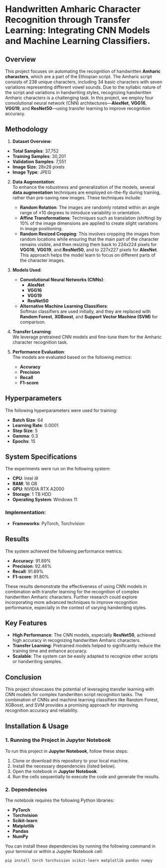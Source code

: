 # Handwritten Amharic Character Recognition through Transfer Learning: Integrating CNN Models and Machine Learning Classifiers.

## Overview

This project focuses on automating the recognition of handwritten **Amharic characters**, which are a part of the Ethiopian script. The Amharic script consists of 238 unique characters, including 34 basic characters with seven variations representing different vowel sounds. Due to the syllabic nature of the script and variations in handwriting styles, recognizing handwritten Amharic characters is a challenging task. In this project, we employ four convolutional neural network (CNN) architectures—**AlexNet**, **VGG16**, **VGG19**, and **ResNet50**—using transfer learning to improve recognition accuracy.

## Methodology

1. **Dataset Overview**:  

- **Total Samples**: 37,752
- **Training Samples**: 30,201
- **Validation Samples**: 7,551
- **Image Size**: 28x28 pixels
- **Image Type**: JPEG

2. **Data Augmentation**:  
   To enhance the robustness and generalization of the models, several **data augmentation** techniques are employed on-the-fly during training, rather than pre-saving new images. These techniques include:
   - **Random Rotation**: The images are randomly rotated within an angle range of ±10 degrees to introduce variability in orientation.
   - **Affine Transformations**: Techniques such as translation (shifting) by 10% of the image dimensions are applied to create slight variations in image positioning.
   - **Random Resized Cropping**: This involves cropping the images from random locations while ensuring that the main part of the character remains visible, and then resizing them back to 224x224 pixels for **VGG16**, **VGG19**, and **ResNet50**, and to 227x227 pixels for **AlexNet**. This approach helps the model learn to focus on different parts of the character images.

3. **Models Used**:
   - **Convolutional Neural Networks (CNNs)**:
     - **AlexNet**
     - **VGG16**
     - **VGG19**
     - **ResNet50**
   - **Alternative Machine Learning Classifiers**:  
     Softmax classifiers are used initially, and they are replaced with **Random Forest**, **XGBoost**, and **Support Vector Machine (SVM)** for comparison.

4. **Transfer Learning**:  
   We leverage pretrained CNN models and fine-tune them for the Amharic character recognition task.

5. **Performance Evaluation**:  
   The models are evaluated based on the following metrics:
   - **Accuracy**  
   - **Precision**  
   - **Recall**  
   - **F1-score**

## Hyperparameters

The following hyperparameters were used for training:

- **Batch Size**: 64
- **Learning Rate**: 0.0001
- **Step Size**: 5
- **Gamma**: 0.3
- **Epochs**: 15

## System Specifications

The experiments were run on the following system:

- **CPU**: Intel i9
- **RAM**: 16 GB
- **GPU**: NVIDIA RTX A2000
- **Storage**: 1 TB HDD
- **Operating System**: Windows 11

### Implementation:
- **Frameworks**: PyTorch, Torchvision

## Results

The system achieved the following performance metrics:

- **Accuracy**: 91.89%
- **Precision**: 92.46%
- **Recall**: 91.89%
- **F1-score**: 91.80%

These results demonstrate the effectiveness of using CNN models in combination with transfer learning for the recognition of complex handwritten Amharic characters. Further research could explore incorporating more advanced techniques to improve recognition performance, especially in the context of varying handwriting styles.

## Key Features

- **High Performance**: The CNN models, especially **ResNet50**, achieved high accuracy in recognizing handwritten Amharic characters.
- **Transfer Learning**: Pretrained models helped to significantly reduce the training time and enhance accuracy.
- **Scalable**: The system can be easily adapted to recognize other scripts or handwriting samples.

## Conclusion

This project showcases the potential of leveraging transfer learning with CNN models for complex handwritten script recognition tasks. The combination of CNNs and machine learning classifiers like Random Forest, XGBoost, and SVM provides a promising approach for improving recognition accuracy and reliability.

## Installation & Usage

### 1. Running the Project in Jupyter Notebook

To run this project in **Jupyter Notebook**, follow these steps:

1. Clone or download this repository to your local machine.
2. Install the necessary dependencies (listed below).
3. Open the notebook in **Jupyter Notebook**.
4. Run the cells sequentially to execute the code and generate the results.

### 2. Dependencies

The notebook requires the following Python libraries:

- **PyTorch**
- **Torchvision**
- **Scikit-learn**
- **Matplotlib**
- **Pandas**
- **NumPy**

You can install these dependencies by running the following command in your terminal or within a Jupyter Notebook cell:

```bash
pip install torch torchvision scikit-learn matplotlib pandas numpy

